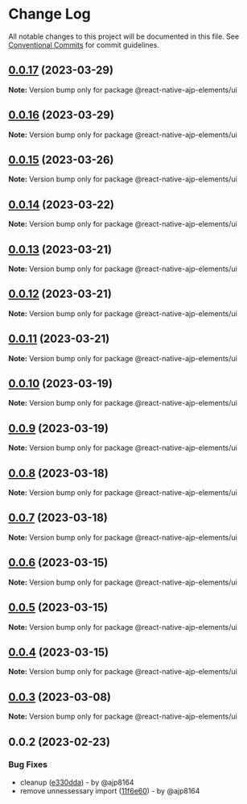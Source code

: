# Change Log

All notable changes to this project will be documented in this file.
See [Conventional Commits](https://conventionalcommits.org) for commit guidelines.

## [0.0.17](https://github.com/ajp8164/react-native-ajp-elements/compare/@react-native-ajp-elements/ui@0.0.16...@react-native-ajp-elements/ui@0.0.17) (2023-03-29)

**Note:** Version bump only for package @react-native-ajp-elements/ui

## [0.0.16](https://github.com/ajp8164/react-native-ajp-elements/compare/@react-native-ajp-elements/ui@0.0.15...@react-native-ajp-elements/ui@0.0.16) (2023-03-29)

**Note:** Version bump only for package @react-native-ajp-elements/ui

## [0.0.15](https://github.com/ajp8164/react-native-ajp-elements/compare/@react-native-ajp-elements/ui@0.0.14...@react-native-ajp-elements/ui@0.0.15) (2023-03-26)

**Note:** Version bump only for package @react-native-ajp-elements/ui

## [0.0.14](https://github.com/ajp8164/react-native-ajp-elements/compare/@react-native-ajp-elements/ui@0.0.13...@react-native-ajp-elements/ui@0.0.14) (2023-03-22)

**Note:** Version bump only for package @react-native-ajp-elements/ui

## [0.0.13](https://github.com/ajp8164/react-native-ajp-elements/compare/@react-native-ajp-elements/ui@0.0.12...@react-native-ajp-elements/ui@0.0.13) (2023-03-21)

**Note:** Version bump only for package @react-native-ajp-elements/ui

## [0.0.12](https://github.com/ajp8164/react-native-ajp-elements/compare/@react-native-ajp-elements/ui@0.0.11...@react-native-ajp-elements/ui@0.0.12) (2023-03-21)

**Note:** Version bump only for package @react-native-ajp-elements/ui

## [0.0.11](https://github.com/ajp8164/react-native-ajp-elements/compare/@react-native-ajp-elements/ui@0.0.10...@react-native-ajp-elements/ui@0.0.11) (2023-03-21)

**Note:** Version bump only for package @react-native-ajp-elements/ui

## [0.0.10](https://github.com/ajp8164/react-native-ajp-elements/compare/@react-native-ajp-elements/ui@0.0.9...@react-native-ajp-elements/ui@0.0.10) (2023-03-19)

**Note:** Version bump only for package @react-native-ajp-elements/ui

## [0.0.9](https://github.com/ajp8164/react-native-ajp-elements/compare/@react-native-ajp-elements/ui@0.0.8...@react-native-ajp-elements/ui@0.0.9) (2023-03-19)

**Note:** Version bump only for package @react-native-ajp-elements/ui

## [0.0.8](https://github.com/ajp8164/react-native-ajp-elements/compare/@react-native-ajp-elements/ui@0.0.7...@react-native-ajp-elements/ui@0.0.8) (2023-03-18)

**Note:** Version bump only for package @react-native-ajp-elements/ui

## [0.0.7](https://github.com/ajp8164/react-native-ajp-elements/compare/@react-native-ajp-elements/ui@0.0.6...@react-native-ajp-elements/ui@0.0.7) (2023-03-18)

**Note:** Version bump only for package @react-native-ajp-elements/ui

## [0.0.6](https://github.com/ajp8164/react-native-ajp-elements/compare/@react-native-ajp-elements/ui@0.0.5...@react-native-ajp-elements/ui@0.0.6) (2023-03-15)

**Note:** Version bump only for package @react-native-ajp-elements/ui

## [0.0.5](https://github.com/ajp8164/react-native-ajp-elements/compare/@react-native-ajp-elements/ui@0.0.4...@react-native-ajp-elements/ui@0.0.5) (2023-03-15)

**Note:** Version bump only for package @react-native-ajp-elements/ui

## [0.0.4](https://github.com/ajp8164/react-native-ajp-elements/compare/@react-native-ajp-elements/ui@0.0.3...@react-native-ajp-elements/ui@0.0.4) (2023-03-15)

**Note:** Version bump only for package @react-native-ajp-elements/ui

## [0.0.3](https://github.com/ajp8164/react-native-ajp-elements/compare/@react-native-ajp-elements/ui@0.0.2...@react-native-ajp-elements/ui@0.0.3) (2023-03-08)

**Note:** Version bump only for package @react-native-ajp-elements/ui

## 0.0.2 (2023-02-23)

### Bug Fixes

* cleanup ([e330dda](https://github.com/ajp8164/react-native-ajp-elements/commit/e330ddad7fb446b3c145b55dd3f98fc68397c8e4)) - by @ajp8164
* remove unnessessary import ([11f6e60](https://github.com/ajp8164/react-native-ajp-elements/commit/11f6e604889dbb4d325b64e2989012f0d8796e82)) - by @ajp8164
